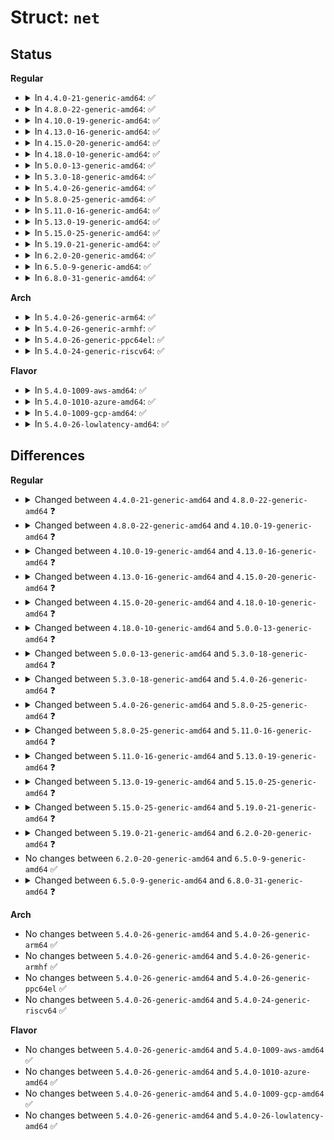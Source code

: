 # Struct: <code>net</code>

## Status
<b>Regular</b>
<ul>
<li>
<details>
<summary>In <code>4.4.0-21-generic-amd64</code>: ✅</summary>

```c
struct net {
    atomic_t passive;
    atomic_t count;
    spinlock_t rules_mod_lock;
    atomic64_t cookie_gen;
    struct list_head list;
    struct list_head cleanup_list;
    struct list_head exit_list;
    struct user_namespace * user_ns;
    spinlock_t nsid_lock;
    struct idr netns_ids;
    struct ns_common ns;
    struct proc_dir_entry * proc_net;
    struct proc_dir_entry * proc_net_stat;
    struct ctl_table_set sysctls;
    struct sock * rtnl;
    struct sock * genl_sock;
    struct list_head dev_base_head;
    struct hlist_head * dev_name_head;
    struct hlist_head * dev_index_head;
    unsigned int dev_base_seq;
    int ifindex;
    unsigned int dev_unreg_count;
    struct list_head rules_ops;
    struct net_device * loopback_dev;
    struct netns_core core;
    struct netns_mib mib;
    struct netns_packet packet;
    struct netns_unix unx;
    struct netns_ipv4 ipv4;
    struct netns_ipv6 ipv6;
    struct netns_ieee802154_lowpan ieee802154_lowpan;
    struct netns_sctp sctp;
    struct netns_dccp dccp;
    struct netns_nf nf;
    struct netns_xt xt;
    struct netns_ct ct;
    struct netns_nftables nft;
    struct netns_nf_frag nf_frag;
    struct sock * nfnl;
    struct sock * nfnl_stash;
    struct list_head nfnl_acct_list;
    struct sk_buff_head wext_nlevents;
    struct net_generic * gen;
    struct netns_xfrm xfrm;
    struct netns_ipvs * ipvs;
    struct netns_mpls mpls;
    struct sock * diag_nlsk;
    atomic_t fnhe_genid;
}
```
</details>
</li>
<li>
<details>
<summary>In <code>4.8.0-22-generic-amd64</code>: ✅</summary>

```c
struct net {
    atomic_t passive;
    atomic_t count;
    spinlock_t rules_mod_lock;
    atomic64_t cookie_gen;
    struct list_head list;
    struct list_head cleanup_list;
    struct list_head exit_list;
    struct user_namespace * user_ns;
    spinlock_t nsid_lock;
    struct idr netns_ids;
    struct ns_common ns;
    struct proc_dir_entry * proc_net;
    struct proc_dir_entry * proc_net_stat;
    struct ctl_table_set sysctls;
    struct sock * rtnl;
    struct sock * genl_sock;
    struct list_head dev_base_head;
    struct hlist_head * dev_name_head;
    struct hlist_head * dev_index_head;
    unsigned int dev_base_seq;
    int ifindex;
    unsigned int dev_unreg_count;
    struct list_head rules_ops;
    struct net_device * loopback_dev;
    struct netns_core core;
    struct netns_mib mib;
    struct netns_packet packet;
    struct netns_unix unx;
    struct netns_ipv4 ipv4;
    struct netns_ipv6 ipv6;
    struct netns_ieee802154_lowpan ieee802154_lowpan;
    struct netns_sctp sctp;
    struct netns_dccp dccp;
    struct netns_nf nf;
    struct netns_xt xt;
    struct netns_ct ct;
    struct netns_nftables nft;
    struct netns_nf_frag nf_frag;
    struct sock * nfnl;
    struct sock * nfnl_stash;
    struct list_head nfnl_acct_list;
    struct list_head nfct_timeout_list;
    struct sk_buff_head wext_nlevents;
    struct net_generic * gen;
    struct netns_xfrm xfrm;
    struct netns_ipvs * ipvs;
    struct netns_mpls mpls;
    struct sock * diag_nlsk;
    atomic_t fnhe_genid;
}
```
</details>
</li>
<li>
<details>
<summary>In <code>4.10.0-19-generic-amd64</code>: ✅</summary>

```c
struct net {
    atomic_t passive;
    atomic_t count;
    spinlock_t rules_mod_lock;
    atomic64_t cookie_gen;
    struct list_head list;
    struct list_head cleanup_list;
    struct list_head exit_list;
    struct user_namespace * user_ns;
    struct ucounts * ucounts;
    spinlock_t nsid_lock;
    struct idr netns_ids;
    struct ns_common ns;
    struct proc_dir_entry * proc_net;
    struct proc_dir_entry * proc_net_stat;
    struct ctl_table_set sysctls;
    struct sock * rtnl;
    struct sock * genl_sock;
    struct list_head dev_base_head;
    struct hlist_head * dev_name_head;
    struct hlist_head * dev_index_head;
    unsigned int dev_base_seq;
    int ifindex;
    unsigned int dev_unreg_count;
    struct list_head rules_ops;
    struct net_device * loopback_dev;
    struct netns_core core;
    struct netns_mib mib;
    struct netns_packet packet;
    struct netns_unix unx;
    struct netns_ipv4 ipv4;
    struct netns_ipv6 ipv6;
    struct netns_ieee802154_lowpan ieee802154_lowpan;
    struct netns_sctp sctp;
    struct netns_dccp dccp;
    struct netns_nf nf;
    struct netns_xt xt;
    struct netns_ct ct;
    struct netns_nftables nft;
    struct netns_nf_frag nf_frag;
    struct sock * nfnl;
    struct sock * nfnl_stash;
    struct list_head nfnl_acct_list;
    struct list_head nfct_timeout_list;
    struct sk_buff_head wext_nlevents;
    struct net_generic * gen;
    struct netns_xfrm xfrm;
    struct netns_ipvs * ipvs;
    struct netns_mpls mpls;
    struct sock * diag_nlsk;
    atomic_t fnhe_genid;
}
```
</details>
</li>
<li>
<details>
<summary>In <code>4.13.0-16-generic-amd64</code>: ✅</summary>

```c
struct net {
    refcount_t passive;
    atomic_t count;
    spinlock_t rules_mod_lock;
    atomic64_t cookie_gen;
    struct list_head list;
    struct list_head cleanup_list;
    struct list_head exit_list;
    struct user_namespace * user_ns;
    struct ucounts * ucounts;
    spinlock_t nsid_lock;
    struct idr netns_ids;
    struct ns_common ns;
    struct proc_dir_entry * proc_net;
    struct proc_dir_entry * proc_net_stat;
    struct ctl_table_set sysctls;
    struct sock * rtnl;
    struct sock * genl_sock;
    struct list_head dev_base_head;
    struct hlist_head * dev_name_head;
    struct hlist_head * dev_index_head;
    unsigned int dev_base_seq;
    int ifindex;
    unsigned int dev_unreg_count;
    struct list_head rules_ops;
    struct net_device * loopback_dev;
    struct netns_core core;
    struct netns_mib mib;
    struct netns_packet packet;
    struct netns_unix unx;
    struct netns_ipv4 ipv4;
    struct netns_ipv6 ipv6;
    struct netns_ieee802154_lowpan ieee802154_lowpan;
    struct netns_sctp sctp;
    struct netns_dccp dccp;
    struct netns_nf nf;
    struct netns_xt xt;
    struct netns_ct ct;
    struct netns_nftables nft;
    struct netns_nf_frag nf_frag;
    struct sock * nfnl;
    struct sock * nfnl_stash;
    struct list_head nfnl_acct_list;
    struct list_head nfct_timeout_list;
    struct sk_buff_head wext_nlevents;
    struct net_generic * gen;
    struct netns_xfrm xfrm;
    struct netns_ipvs * ipvs;
    struct netns_mpls mpls;
    struct netns_can can;
    struct sock * diag_nlsk;
    atomic_t fnhe_genid;
}
```
</details>
</li>
<li>
<details>
<summary>In <code>4.15.0-20-generic-amd64</code>: ✅</summary>

```c
struct net {
    refcount_t passive;
    atomic_t count;
    spinlock_t rules_mod_lock;
    atomic64_t cookie_gen;
    struct list_head list;
    struct list_head cleanup_list;
    struct list_head exit_list;
    struct user_namespace * user_ns;
    struct ucounts * ucounts;
    spinlock_t nsid_lock;
    struct idr netns_ids;
    struct ns_common ns;
    struct proc_dir_entry * proc_net;
    struct proc_dir_entry * proc_net_stat;
    struct ctl_table_set sysctls;
    struct sock * rtnl;
    struct sock * genl_sock;
    struct list_head dev_base_head;
    struct hlist_head * dev_name_head;
    struct hlist_head * dev_index_head;
    unsigned int dev_base_seq;
    int ifindex;
    unsigned int dev_unreg_count;
    struct list_head rules_ops;
    struct list_head fib_notifier_ops;
    struct net_device * loopback_dev;
    struct netns_core core;
    struct netns_mib mib;
    struct netns_packet packet;
    struct netns_unix unx;
    struct netns_ipv4 ipv4;
    struct netns_ipv6 ipv6;
    struct netns_ieee802154_lowpan ieee802154_lowpan;
    struct netns_sctp sctp;
    struct netns_dccp dccp;
    struct netns_nf nf;
    struct netns_xt xt;
    struct netns_ct ct;
    struct netns_nftables nft;
    struct netns_nf_frag nf_frag;
    struct sock * nfnl;
    struct sock * nfnl_stash;
    struct list_head nfnl_acct_list;
    struct list_head nfct_timeout_list;
    struct sk_buff_head wext_nlevents;
    struct net_generic * gen;
    struct netns_xfrm xfrm;
    struct netns_ipvs * ipvs;
    struct netns_mpls mpls;
    struct netns_can can;
    struct sock * diag_nlsk;
    atomic_t fnhe_genid;
}
```
</details>
</li>
<li>
<details>
<summary>In <code>4.18.0-10-generic-amd64</code>: ✅</summary>

```c
struct net {
    refcount_t passive;
    refcount_t count;
    spinlock_t rules_mod_lock;
    atomic64_t cookie_gen;
    struct list_head list;
    struct list_head exit_list;
    struct llist_node cleanup_list;
    struct user_namespace * user_ns;
    struct ucounts * ucounts;
    spinlock_t nsid_lock;
    struct idr netns_ids;
    struct ns_common ns;
    struct proc_dir_entry * proc_net;
    struct proc_dir_entry * proc_net_stat;
    struct ctl_table_set sysctls;
    struct sock * rtnl;
    struct sock * genl_sock;
    struct uevent_sock * uevent_sock;
    struct list_head dev_base_head;
    struct hlist_head * dev_name_head;
    struct hlist_head * dev_index_head;
    unsigned int dev_base_seq;
    int ifindex;
    unsigned int dev_unreg_count;
    struct list_head rules_ops;
    struct list_head fib_notifier_ops;
    struct net_device * loopback_dev;
    struct netns_core core;
    struct netns_mib mib;
    struct netns_packet packet;
    struct netns_unix unx;
    struct netns_ipv4 ipv4;
    struct netns_ipv6 ipv6;
    struct netns_ieee802154_lowpan ieee802154_lowpan;
    struct netns_sctp sctp;
    struct netns_dccp dccp;
    struct netns_nf nf;
    struct netns_xt xt;
    struct netns_ct ct;
    struct netns_nftables nft;
    struct netns_nf_frag nf_frag;
    struct ctl_table_header * nf_frag_frags_hdr;
    struct sock * nfnl;
    struct sock * nfnl_stash;
    struct list_head nfnl_acct_list;
    struct list_head nfct_timeout_list;
    struct sk_buff_head wext_nlevents;
    struct net_generic * gen;
    struct netns_xfrm xfrm;
    struct netns_ipvs * ipvs;
    struct netns_mpls mpls;
    struct netns_can can;
    struct sock * diag_nlsk;
    atomic_t fnhe_genid;
}
```
</details>
</li>
<li>
<details>
<summary>In <code>5.0.0-13-generic-amd64</code>: ✅</summary>

```c
struct net {
    refcount_t passive;
    refcount_t count;
    spinlock_t rules_mod_lock;
    atomic64_t cookie_gen;
    struct list_head list;
    struct list_head exit_list;
    struct llist_node cleanup_list;
    struct user_namespace * user_ns;
    struct ucounts * ucounts;
    spinlock_t nsid_lock;
    struct idr netns_ids;
    struct ns_common ns;
    struct proc_dir_entry * proc_net;
    struct proc_dir_entry * proc_net_stat;
    struct ctl_table_set sysctls;
    struct sock * rtnl;
    struct sock * genl_sock;
    struct uevent_sock * uevent_sock;
    struct list_head dev_base_head;
    struct hlist_head * dev_name_head;
    struct hlist_head * dev_index_head;
    unsigned int dev_base_seq;
    int ifindex;
    unsigned int dev_unreg_count;
    struct list_head rules_ops;
    struct list_head fib_notifier_ops;
    struct net_device * loopback_dev;
    struct netns_core core;
    struct netns_mib mib;
    struct netns_packet packet;
    struct netns_unix unx;
    struct netns_ipv4 ipv4;
    struct netns_ipv6 ipv6;
    struct netns_ieee802154_lowpan ieee802154_lowpan;
    struct netns_sctp sctp;
    struct netns_dccp dccp;
    struct netns_nf nf;
    struct netns_xt xt;
    struct netns_ct ct;
    struct netns_nftables nft;
    struct netns_nf_frag nf_frag;
    struct ctl_table_header * nf_frag_frags_hdr;
    struct sock * nfnl;
    struct sock * nfnl_stash;
    struct list_head nfnl_acct_list;
    struct list_head nfct_timeout_list;
    struct sk_buff_head wext_nlevents;
    struct net_generic * gen;
    struct bpf_prog * flow_dissector_prog;
    struct netns_xfrm xfrm;
    struct netns_ipvs * ipvs;
    struct netns_mpls mpls;
    struct netns_can can;
    struct sock * diag_nlsk;
    atomic_t fnhe_genid;
}
```
</details>
</li>
<li>
<details>
<summary>In <code>5.3.0-18-generic-amd64</code>: ✅</summary>

```c
struct net {
    refcount_t passive;
    refcount_t count;
    spinlock_t rules_mod_lock;
    u32 hash_mix;
    struct list_head list;
    struct list_head exit_list;
    struct llist_node cleanup_list;
    struct key_tag * key_domain;
    struct user_namespace * user_ns;
    struct ucounts * ucounts;
    spinlock_t nsid_lock;
    struct idr netns_ids;
    struct ns_common ns;
    struct proc_dir_entry * proc_net;
    struct proc_dir_entry * proc_net_stat;
    struct ctl_table_set sysctls;
    struct sock * rtnl;
    struct sock * genl_sock;
    struct uevent_sock * uevent_sock;
    struct list_head dev_base_head;
    struct hlist_head * dev_name_head;
    struct hlist_head * dev_index_head;
    unsigned int dev_base_seq;
    int ifindex;
    unsigned int dev_unreg_count;
    struct list_head rules_ops;
    struct list_head fib_notifier_ops;
    struct net_device * loopback_dev;
    struct netns_core core;
    struct netns_mib mib;
    struct netns_packet packet;
    struct netns_unix unx;
    struct netns_nexthop nexthop;
    struct netns_ipv4 ipv4;
    struct netns_ipv6 ipv6;
    struct netns_ieee802154_lowpan ieee802154_lowpan;
    struct netns_sctp sctp;
    struct netns_dccp dccp;
    struct netns_nf nf;
    struct netns_xt xt;
    struct netns_ct ct;
    struct netns_nftables nft;
    struct netns_nf_frag nf_frag;
    struct ctl_table_header * nf_frag_frags_hdr;
    struct sock * nfnl;
    struct sock * nfnl_stash;
    struct list_head nfnl_acct_list;
    struct list_head nfct_timeout_list;
    struct sk_buff_head wext_nlevents;
    struct net_generic * gen;
    struct bpf_prog * flow_dissector_prog;
    struct netns_xfrm xfrm;
    struct netns_ipvs * ipvs;
    struct netns_mpls mpls;
    struct netns_can can;
    struct netns_xdp xdp;
    struct sock * diag_nlsk;
    atomic_t fnhe_genid;
}
```
</details>
</li>
<li>
<details>
<summary>In <code>5.4.0-26-generic-amd64</code>: ✅</summary>

```c
struct net {
    refcount_t passive;
    refcount_t count;
    spinlock_t rules_mod_lock;
    unsigned int dev_unreg_count;
    unsigned int dev_base_seq;
    int ifindex;
    spinlock_t nsid_lock;
    atomic_t fnhe_genid;
    struct list_head list;
    struct list_head exit_list;
    struct llist_node cleanup_list;
    struct key_tag * key_domain;
    struct user_namespace * user_ns;
    struct ucounts * ucounts;
    struct idr netns_ids;
    struct ns_common ns;
    struct list_head dev_base_head;
    struct proc_dir_entry * proc_net;
    struct proc_dir_entry * proc_net_stat;
    struct ctl_table_set sysctls;
    struct sock * rtnl;
    struct sock * genl_sock;
    struct uevent_sock * uevent_sock;
    struct hlist_head * dev_name_head;
    struct hlist_head * dev_index_head;
    u32 hash_mix;
    struct net_device * loopback_dev;
    struct list_head rules_ops;
    struct netns_core core;
    struct netns_mib mib;
    struct netns_packet packet;
    struct netns_unix unx;
    struct netns_nexthop nexthop;
    struct netns_ipv4 ipv4;
    struct netns_ipv6 ipv6;
    struct netns_ieee802154_lowpan ieee802154_lowpan;
    struct netns_sctp sctp;
    struct netns_dccp dccp;
    struct netns_nf nf;
    struct netns_xt xt;
    struct netns_ct ct;
    struct netns_nftables nft;
    struct netns_nf_frag nf_frag;
    struct ctl_table_header * nf_frag_frags_hdr;
    struct sock * nfnl;
    struct sock * nfnl_stash;
    struct list_head nfnl_acct_list;
    struct list_head nfct_timeout_list;
    struct sk_buff_head wext_nlevents;
    struct net_generic * gen;
    struct bpf_prog * flow_dissector_prog;
    struct netns_xfrm xfrm;
    struct netns_ipvs * ipvs;
    struct netns_mpls mpls;
    struct netns_can can;
    struct netns_xdp xdp;
    struct sock * crypto_nlsk;
    struct sock * diag_nlsk;
}
```
</details>
</li>
<li>
<details>
<summary>In <code>5.8.0-25-generic-amd64</code>: ✅</summary>

```c
struct net {
    refcount_t passive;
    refcount_t count;
    spinlock_t rules_mod_lock;
    unsigned int dev_unreg_count;
    unsigned int dev_base_seq;
    int ifindex;
    spinlock_t nsid_lock;
    atomic_t fnhe_genid;
    struct list_head list;
    struct list_head exit_list;
    struct llist_node cleanup_list;
    struct key_tag * key_domain;
    struct user_namespace * user_ns;
    struct ucounts * ucounts;
    struct idr netns_ids;
    struct ns_common ns;
    struct list_head dev_base_head;
    struct proc_dir_entry * proc_net;
    struct proc_dir_entry * proc_net_stat;
    struct ctl_table_set sysctls;
    struct sock * rtnl;
    struct sock * genl_sock;
    struct uevent_sock * uevent_sock;
    struct hlist_head * dev_name_head;
    struct hlist_head * dev_index_head;
    struct raw_notifier_head netdev_chain;
    u32 hash_mix;
    struct net_device * loopback_dev;
    struct list_head rules_ops;
    struct netns_core core;
    struct netns_mib mib;
    struct netns_packet packet;
    struct netns_unix unx;
    struct netns_nexthop nexthop;
    struct netns_ipv4 ipv4;
    struct netns_ipv6 ipv6;
    struct netns_ieee802154_lowpan ieee802154_lowpan;
    struct netns_sctp sctp;
    struct netns_dccp dccp;
    struct netns_nf nf;
    struct netns_xt xt;
    struct netns_ct ct;
    struct netns_nftables nft;
    struct netns_nf_frag nf_frag;
    struct ctl_table_header * nf_frag_frags_hdr;
    struct sock * nfnl;
    struct sock * nfnl_stash;
    struct list_head nfnl_acct_list;
    struct list_head nfct_timeout_list;
    struct sk_buff_head wext_nlevents;
    struct net_generic * gen;
    struct netns_bpf bpf;
    struct netns_xfrm xfrm;
    atomic64_t net_cookie;
    struct netns_ipvs * ipvs;
    struct netns_mpls mpls;
    struct netns_can can;
    struct netns_xdp xdp;
    struct sock * crypto_nlsk;
    struct sock * diag_nlsk;
}
```
</details>
</li>
<li>
<details>
<summary>In <code>5.11.0-16-generic-amd64</code>: ✅</summary>

```c
struct net {
    refcount_t passive;
    spinlock_t rules_mod_lock;
    unsigned int dev_unreg_count;
    unsigned int dev_base_seq;
    int ifindex;
    spinlock_t nsid_lock;
    atomic_t fnhe_genid;
    struct list_head list;
    struct list_head exit_list;
    struct llist_node cleanup_list;
    struct key_tag * key_domain;
    struct user_namespace * user_ns;
    struct ucounts * ucounts;
    struct idr netns_ids;
    struct ns_common ns;
    struct list_head dev_base_head;
    struct proc_dir_entry * proc_net;
    struct proc_dir_entry * proc_net_stat;
    struct ctl_table_set sysctls;
    struct sock * rtnl;
    struct sock * genl_sock;
    struct uevent_sock * uevent_sock;
    struct hlist_head * dev_name_head;
    struct hlist_head * dev_index_head;
    struct raw_notifier_head netdev_chain;
    u32 hash_mix;
    struct net_device * loopback_dev;
    struct list_head rules_ops;
    struct netns_core core;
    struct netns_mib mib;
    struct netns_packet packet;
    struct netns_unix unx;
    struct netns_nexthop nexthop;
    struct netns_ipv4 ipv4;
    struct netns_ipv6 ipv6;
    struct netns_ieee802154_lowpan ieee802154_lowpan;
    struct netns_sctp sctp;
    struct netns_dccp dccp;
    struct netns_nf nf;
    struct netns_xt xt;
    struct netns_ct ct;
    struct netns_nftables nft;
    struct netns_nf_frag nf_frag;
    struct ctl_table_header * nf_frag_frags_hdr;
    struct sock * nfnl;
    struct sock * nfnl_stash;
    struct list_head nfct_timeout_list;
    struct sk_buff_head wext_nlevents;
    struct net_generic * gen;
    struct netns_bpf bpf;
    struct netns_xfrm xfrm;
    atomic64_t net_cookie;
    struct netns_ipvs * ipvs;
    struct netns_mpls mpls;
    struct netns_can can;
    struct netns_xdp xdp;
    struct sock * crypto_nlsk;
    struct sock * diag_nlsk;
}
```
</details>
</li>
<li>
<details>
<summary>In <code>5.13.0-19-generic-amd64</code>: ✅</summary>

```c
struct net {
    refcount_t passive;
    spinlock_t rules_mod_lock;
    unsigned int dev_unreg_count;
    unsigned int dev_base_seq;
    int ifindex;
    spinlock_t nsid_lock;
    atomic_t fnhe_genid;
    struct list_head list;
    struct list_head exit_list;
    struct llist_node cleanup_list;
    struct key_tag * key_domain;
    struct user_namespace * user_ns;
    struct ucounts * ucounts;
    struct idr netns_ids;
    struct ns_common ns;
    struct list_head dev_base_head;
    struct proc_dir_entry * proc_net;
    struct proc_dir_entry * proc_net_stat;
    struct ctl_table_set sysctls;
    struct sock * rtnl;
    struct sock * genl_sock;
    struct uevent_sock * uevent_sock;
    struct hlist_head * dev_name_head;
    struct hlist_head * dev_index_head;
    struct raw_notifier_head netdev_chain;
    u32 hash_mix;
    struct net_device * loopback_dev;
    struct list_head rules_ops;
    struct netns_core core;
    struct netns_mib mib;
    struct netns_packet packet;
    struct netns_unix unx;
    struct netns_nexthop nexthop;
    struct netns_ipv4 ipv4;
    struct netns_ipv6 ipv6;
    struct netns_ieee802154_lowpan ieee802154_lowpan;
    struct netns_sctp sctp;
    struct netns_nf nf;
    struct netns_xt xt;
    struct netns_ct ct;
    struct netns_nftables nft;
    struct sk_buff_head wext_nlevents;
    struct net_generic * gen;
    struct netns_bpf bpf;
    struct netns_xfrm xfrm;
    u64 net_cookie;
    struct netns_ipvs * ipvs;
    struct netns_mpls mpls;
    struct netns_can can;
    struct netns_xdp xdp;
    struct sock * crypto_nlsk;
    struct sock * diag_nlsk;
    struct netns_smc smc;
}
```
</details>
</li>
<li>
<details>
<summary>In <code>5.15.0-25-generic-amd64</code>: ✅</summary>

```c
struct net {
    refcount_t passive;
    spinlock_t rules_mod_lock;
    unsigned int dev_unreg_count;
    unsigned int dev_base_seq;
    int ifindex;
    spinlock_t nsid_lock;
    atomic_t fnhe_genid;
    struct list_head list;
    struct list_head exit_list;
    struct llist_node cleanup_list;
    struct key_tag * key_domain;
    struct user_namespace * user_ns;
    struct ucounts * ucounts;
    struct idr netns_ids;
    struct ns_common ns;
    struct list_head dev_base_head;
    struct proc_dir_entry * proc_net;
    struct proc_dir_entry * proc_net_stat;
    struct ctl_table_set sysctls;
    struct sock * rtnl;
    struct sock * genl_sock;
    struct uevent_sock * uevent_sock;
    struct hlist_head * dev_name_head;
    struct hlist_head * dev_index_head;
    struct raw_notifier_head netdev_chain;
    u32 hash_mix;
    struct net_device * loopback_dev;
    struct list_head rules_ops;
    struct netns_core core;
    struct netns_mib mib;
    struct netns_packet packet;
    struct netns_unix unx;
    struct netns_nexthop nexthop;
    struct netns_ipv4 ipv4;
    struct netns_ipv6 ipv6;
    struct netns_ieee802154_lowpan ieee802154_lowpan;
    struct netns_sctp sctp;
    struct netns_nf nf;
    struct netns_ct ct;
    struct netns_nftables nft;
    struct sk_buff_head wext_nlevents;
    struct net_generic * gen;
    struct netns_bpf bpf;
    struct netns_xfrm xfrm;
    u64 net_cookie;
    struct netns_ipvs * ipvs;
    struct netns_mpls mpls;
    struct netns_can can;
    struct netns_xdp xdp;
    struct netns_mctp mctp;
    struct sock * crypto_nlsk;
    struct sock * diag_nlsk;
    struct netns_smc smc;
}
```
</details>
</li>
<li>
<details>
<summary>In <code>5.19.0-21-generic-amd64</code>: ✅</summary>

```c
struct net {
    refcount_t passive;
    spinlock_t rules_mod_lock;
    atomic_t dev_unreg_count;
    unsigned int dev_base_seq;
    int ifindex;
    spinlock_t nsid_lock;
    atomic_t fnhe_genid;
    struct list_head list;
    struct list_head exit_list;
    struct llist_node cleanup_list;
    struct key_tag * key_domain;
    struct user_namespace * user_ns;
    struct ucounts * ucounts;
    struct idr netns_ids;
    struct ns_common ns;
    struct ref_tracker_dir refcnt_tracker;
    struct list_head dev_base_head;
    struct proc_dir_entry * proc_net;
    struct proc_dir_entry * proc_net_stat;
    struct ctl_table_set sysctls;
    struct sock * rtnl;
    struct sock * genl_sock;
    struct uevent_sock * uevent_sock;
    struct hlist_head * dev_name_head;
    struct hlist_head * dev_index_head;
    struct raw_notifier_head netdev_chain;
    u32 hash_mix;
    struct net_device * loopback_dev;
    struct list_head rules_ops;
    struct netns_core core;
    struct netns_mib mib;
    struct netns_packet packet;
    struct netns_unix unx;
    struct netns_nexthop nexthop;
    struct netns_ipv4 ipv4;
    struct netns_ipv6 ipv6;
    struct netns_ieee802154_lowpan ieee802154_lowpan;
    struct netns_sctp sctp;
    struct netns_nf nf;
    struct netns_ct ct;
    struct netns_nftables nft;
    struct sk_buff_head wext_nlevents;
    struct net_generic * gen;
    struct netns_bpf bpf;
    struct netns_xfrm xfrm;
    u64 net_cookie;
    struct netns_ipvs * ipvs;
    struct netns_mpls mpls;
    struct netns_can can;
    struct netns_xdp xdp;
    struct netns_mctp mctp;
    struct sock * crypto_nlsk;
    struct sock * diag_nlsk;
    struct netns_smc smc;
}
```
</details>
</li>
<li>
<details>
<summary>In <code>6.2.0-20-generic-amd64</code>: ✅</summary>

```c
struct net {
    refcount_t passive;
    spinlock_t rules_mod_lock;
    atomic_t dev_unreg_count;
    unsigned int dev_base_seq;
    int ifindex;
    spinlock_t nsid_lock;
    atomic_t fnhe_genid;
    struct list_head list;
    struct list_head exit_list;
    struct llist_node cleanup_list;
    struct key_tag * key_domain;
    struct user_namespace * user_ns;
    struct ucounts * ucounts;
    struct idr netns_ids;
    struct ns_common ns;
    struct ref_tracker_dir refcnt_tracker;
    struct ref_tracker_dir notrefcnt_tracker;
    struct list_head dev_base_head;
    struct proc_dir_entry * proc_net;
    struct proc_dir_entry * proc_net_stat;
    struct ctl_table_set sysctls;
    struct sock * rtnl;
    struct sock * genl_sock;
    struct uevent_sock * uevent_sock;
    struct hlist_head * dev_name_head;
    struct hlist_head * dev_index_head;
    struct raw_notifier_head netdev_chain;
    u32 hash_mix;
    struct net_device * loopback_dev;
    struct list_head rules_ops;
    struct netns_core core;
    struct netns_mib mib;
    struct netns_packet packet;
    struct netns_unix unx;
    struct netns_nexthop nexthop;
    struct netns_ipv4 ipv4;
    struct netns_ipv6 ipv6;
    struct netns_ieee802154_lowpan ieee802154_lowpan;
    struct netns_sctp sctp;
    struct netns_nf nf;
    struct netns_ct ct;
    struct netns_nftables nft;
    struct netns_ft ft;
    struct sk_buff_head wext_nlevents;
    struct net_generic * gen;
    struct netns_bpf bpf;
    struct netns_xfrm xfrm;
    u64 net_cookie;
    struct netns_ipvs * ipvs;
    struct netns_mpls mpls;
    struct netns_can can;
    struct netns_xdp xdp;
    struct netns_mctp mctp;
    struct sock * crypto_nlsk;
    struct sock * diag_nlsk;
    struct netns_smc smc;
}
```
</details>
</li>
<li>
<details>
<summary>In <code>6.5.0-9-generic-amd64</code>: ✅</summary>

```c
struct net {
    refcount_t passive;
    spinlock_t rules_mod_lock;
    atomic_t dev_unreg_count;
    unsigned int dev_base_seq;
    int ifindex;
    spinlock_t nsid_lock;
    atomic_t fnhe_genid;
    struct list_head list;
    struct list_head exit_list;
    struct llist_node cleanup_list;
    struct key_tag * key_domain;
    struct user_namespace * user_ns;
    struct ucounts * ucounts;
    struct idr netns_ids;
    struct ns_common ns;
    struct ref_tracker_dir refcnt_tracker;
    struct ref_tracker_dir notrefcnt_tracker;
    struct list_head dev_base_head;
    struct proc_dir_entry * proc_net;
    struct proc_dir_entry * proc_net_stat;
    struct ctl_table_set sysctls;
    struct sock * rtnl;
    struct sock * genl_sock;
    struct uevent_sock * uevent_sock;
    struct hlist_head * dev_name_head;
    struct hlist_head * dev_index_head;
    struct raw_notifier_head netdev_chain;
    u32 hash_mix;
    struct net_device * loopback_dev;
    struct list_head rules_ops;
    struct netns_core core;
    struct netns_mib mib;
    struct netns_packet packet;
    struct netns_unix unx;
    struct netns_nexthop nexthop;
    struct netns_ipv4 ipv4;
    struct netns_ipv6 ipv6;
    struct netns_ieee802154_lowpan ieee802154_lowpan;
    struct netns_sctp sctp;
    struct netns_nf nf;
    struct netns_ct ct;
    struct netns_nftables nft;
    struct netns_ft ft;
    struct sk_buff_head wext_nlevents;
    struct net_generic * gen;
    struct netns_bpf bpf;
    struct netns_xfrm xfrm;
    u64 net_cookie;
    struct netns_ipvs * ipvs;
    struct netns_mpls mpls;
    struct netns_can can;
    struct netns_xdp xdp;
    struct netns_mctp mctp;
    struct sock * crypto_nlsk;
    struct sock * diag_nlsk;
    struct netns_smc smc;
}
```
</details>
</li>
<li>
<details>
<summary>In <code>6.8.0-31-generic-amd64</code>: ✅</summary>

```c
struct net {
    refcount_t passive;
    spinlock_t rules_mod_lock;
    atomic_t dev_unreg_count;
    unsigned int dev_base_seq;
    u32 ifindex;
    spinlock_t nsid_lock;
    atomic_t fnhe_genid;
    struct list_head list;
    struct list_head exit_list;
    struct llist_node cleanup_list;
    struct key_tag * key_domain;
    struct user_namespace * user_ns;
    struct ucounts * ucounts;
    struct idr netns_ids;
    struct ns_common ns;
    struct ref_tracker_dir refcnt_tracker;
    struct ref_tracker_dir notrefcnt_tracker;
    struct list_head dev_base_head;
    struct proc_dir_entry * proc_net;
    struct proc_dir_entry * proc_net_stat;
    struct ctl_table_set sysctls;
    struct sock * rtnl;
    struct sock * genl_sock;
    struct uevent_sock * uevent_sock;
    struct hlist_head * dev_name_head;
    struct hlist_head * dev_index_head;
    struct xarray dev_by_index;
    struct raw_notifier_head netdev_chain;
    u32 hash_mix;
    struct net_device * loopback_dev;
    struct list_head rules_ops;
    struct netns_core core;
    struct netns_mib mib;
    struct netns_packet packet;
    struct netns_unix unx;
    struct netns_nexthop nexthop;
    struct netns_ipv4 ipv4;
    struct netns_ipv6 ipv6;
    struct netns_ieee802154_lowpan ieee802154_lowpan;
    struct netns_sctp sctp;
    struct netns_nf nf;
    struct netns_ct ct;
    struct netns_nftables nft;
    struct netns_ft ft;
    struct sk_buff_head wext_nlevents;
    struct net_generic * gen;
    struct netns_bpf bpf;
    struct netns_xfrm xfrm;
    u64 net_cookie;
    struct netns_ipvs * ipvs;
    struct netns_mpls mpls;
    struct netns_can can;
    struct netns_xdp xdp;
    struct netns_mctp mctp;
    struct sock * crypto_nlsk;
    struct sock * diag_nlsk;
    struct netns_smc smc;
}
```
</details>
</li>
</ul>
<b>Arch</b>
<ul>
<li>
<details>
<summary>In <code>5.4.0-26-generic-arm64</code>: ✅</summary>

```c
struct net {
    refcount_t passive;
    refcount_t count;
    spinlock_t rules_mod_lock;
    unsigned int dev_unreg_count;
    unsigned int dev_base_seq;
    int ifindex;
    spinlock_t nsid_lock;
    atomic_t fnhe_genid;
    struct list_head list;
    struct list_head exit_list;
    struct llist_node cleanup_list;
    struct key_tag * key_domain;
    struct user_namespace * user_ns;
    struct ucounts * ucounts;
    struct idr netns_ids;
    struct ns_common ns;
    struct list_head dev_base_head;
    struct proc_dir_entry * proc_net;
    struct proc_dir_entry * proc_net_stat;
    struct ctl_table_set sysctls;
    struct sock * rtnl;
    struct sock * genl_sock;
    struct uevent_sock * uevent_sock;
    struct hlist_head * dev_name_head;
    struct hlist_head * dev_index_head;
    u32 hash_mix;
    struct net_device * loopback_dev;
    struct list_head rules_ops;
    struct netns_core core;
    struct netns_mib mib;
    struct netns_packet packet;
    struct netns_unix unx;
    struct netns_nexthop nexthop;
    struct netns_ipv4 ipv4;
    struct netns_ipv6 ipv6;
    struct netns_ieee802154_lowpan ieee802154_lowpan;
    struct netns_sctp sctp;
    struct netns_dccp dccp;
    struct netns_nf nf;
    struct netns_xt xt;
    struct netns_ct ct;
    struct netns_nftables nft;
    struct netns_nf_frag nf_frag;
    struct ctl_table_header * nf_frag_frags_hdr;
    struct sock * nfnl;
    struct sock * nfnl_stash;
    struct list_head nfnl_acct_list;
    struct list_head nfct_timeout_list;
    struct sk_buff_head wext_nlevents;
    struct net_generic * gen;
    struct bpf_prog * flow_dissector_prog;
    struct netns_xfrm xfrm;
    struct netns_ipvs * ipvs;
    struct netns_mpls mpls;
    struct netns_can can;
    struct netns_xdp xdp;
    struct sock * crypto_nlsk;
    struct sock * diag_nlsk;
}
```
</details>
</li>
<li>
<details>
<summary>In <code>5.4.0-26-generic-armhf</code>: ✅</summary>

```c
struct net {
    refcount_t passive;
    refcount_t count;
    spinlock_t rules_mod_lock;
    unsigned int dev_unreg_count;
    unsigned int dev_base_seq;
    int ifindex;
    spinlock_t nsid_lock;
    atomic_t fnhe_genid;
    struct list_head list;
    struct list_head exit_list;
    struct llist_node cleanup_list;
    struct key_tag * key_domain;
    struct user_namespace * user_ns;
    struct ucounts * ucounts;
    struct idr netns_ids;
    struct ns_common ns;
    struct list_head dev_base_head;
    struct proc_dir_entry * proc_net;
    struct proc_dir_entry * proc_net_stat;
    struct ctl_table_set sysctls;
    struct sock * rtnl;
    struct sock * genl_sock;
    struct uevent_sock * uevent_sock;
    struct hlist_head * dev_name_head;
    struct hlist_head * dev_index_head;
    u32 hash_mix;
    struct net_device * loopback_dev;
    struct list_head rules_ops;
    struct netns_core core;
    struct netns_mib mib;
    struct netns_packet packet;
    struct netns_unix unx;
    struct netns_nexthop nexthop;
    struct netns_ipv4 ipv4;
    struct netns_ipv6 ipv6;
    struct netns_ieee802154_lowpan ieee802154_lowpan;
    struct netns_sctp sctp;
    struct netns_dccp dccp;
    struct netns_nf nf;
    struct netns_xt xt;
    struct netns_ct ct;
    struct netns_nftables nft;
    struct netns_nf_frag nf_frag;
    struct ctl_table_header * nf_frag_frags_hdr;
    struct sock * nfnl;
    struct sock * nfnl_stash;
    struct list_head nfnl_acct_list;
    struct list_head nfct_timeout_list;
    struct sk_buff_head wext_nlevents;
    struct net_generic * gen;
    struct bpf_prog * flow_dissector_prog;
    struct netns_xfrm xfrm;
    struct netns_ipvs * ipvs;
    struct netns_mpls mpls;
    struct netns_can can;
    struct netns_xdp xdp;
    struct sock * crypto_nlsk;
    struct sock * diag_nlsk;
}
```
</details>
</li>
<li>
<details>
<summary>In <code>5.4.0-26-generic-ppc64el</code>: ✅</summary>

```c
struct net {
    refcount_t passive;
    refcount_t count;
    spinlock_t rules_mod_lock;
    unsigned int dev_unreg_count;
    unsigned int dev_base_seq;
    int ifindex;
    spinlock_t nsid_lock;
    atomic_t fnhe_genid;
    struct list_head list;
    struct list_head exit_list;
    struct llist_node cleanup_list;
    struct key_tag * key_domain;
    struct user_namespace * user_ns;
    struct ucounts * ucounts;
    struct idr netns_ids;
    struct ns_common ns;
    struct list_head dev_base_head;
    struct proc_dir_entry * proc_net;
    struct proc_dir_entry * proc_net_stat;
    struct ctl_table_set sysctls;
    struct sock * rtnl;
    struct sock * genl_sock;
    struct uevent_sock * uevent_sock;
    struct hlist_head * dev_name_head;
    struct hlist_head * dev_index_head;
    u32 hash_mix;
    struct net_device * loopback_dev;
    struct list_head rules_ops;
    struct netns_core core;
    struct netns_mib mib;
    struct netns_packet packet;
    struct netns_unix unx;
    struct netns_nexthop nexthop;
    struct netns_ipv4 ipv4;
    struct netns_ipv6 ipv6;
    struct netns_ieee802154_lowpan ieee802154_lowpan;
    struct netns_sctp sctp;
    struct netns_dccp dccp;
    struct netns_nf nf;
    struct netns_xt xt;
    struct netns_ct ct;
    struct netns_nftables nft;
    struct netns_nf_frag nf_frag;
    struct ctl_table_header * nf_frag_frags_hdr;
    struct sock * nfnl;
    struct sock * nfnl_stash;
    struct list_head nfnl_acct_list;
    struct list_head nfct_timeout_list;
    struct sk_buff_head wext_nlevents;
    struct net_generic * gen;
    struct bpf_prog * flow_dissector_prog;
    struct netns_xfrm xfrm;
    struct netns_ipvs * ipvs;
    struct netns_mpls mpls;
    struct netns_can can;
    struct netns_xdp xdp;
    struct sock * crypto_nlsk;
    struct sock * diag_nlsk;
}
```
</details>
</li>
<li>
<details>
<summary>In <code>5.4.0-24-generic-riscv64</code>: ✅</summary>

```c
struct net {
    refcount_t passive;
    refcount_t count;
    spinlock_t rules_mod_lock;
    unsigned int dev_unreg_count;
    unsigned int dev_base_seq;
    int ifindex;
    spinlock_t nsid_lock;
    atomic_t fnhe_genid;
    struct list_head list;
    struct list_head exit_list;
    struct llist_node cleanup_list;
    struct key_tag * key_domain;
    struct user_namespace * user_ns;
    struct ucounts * ucounts;
    struct idr netns_ids;
    struct ns_common ns;
    struct list_head dev_base_head;
    struct proc_dir_entry * proc_net;
    struct proc_dir_entry * proc_net_stat;
    struct ctl_table_set sysctls;
    struct sock * rtnl;
    struct sock * genl_sock;
    struct uevent_sock * uevent_sock;
    struct hlist_head * dev_name_head;
    struct hlist_head * dev_index_head;
    u32 hash_mix;
    struct net_device * loopback_dev;
    struct list_head rules_ops;
    struct netns_core core;
    struct netns_mib mib;
    struct netns_packet packet;
    struct netns_unix unx;
    struct netns_nexthop nexthop;
    struct netns_ipv4 ipv4;
    struct netns_ipv6 ipv6;
    struct netns_ieee802154_lowpan ieee802154_lowpan;
    struct netns_sctp sctp;
    struct netns_dccp dccp;
    struct netns_nf nf;
    struct netns_xt xt;
    struct netns_ct ct;
    struct netns_nftables nft;
    struct netns_nf_frag nf_frag;
    struct ctl_table_header * nf_frag_frags_hdr;
    struct sock * nfnl;
    struct sock * nfnl_stash;
    struct list_head nfnl_acct_list;
    struct list_head nfct_timeout_list;
    struct sk_buff_head wext_nlevents;
    struct net_generic * gen;
    struct bpf_prog * flow_dissector_prog;
    struct netns_xfrm xfrm;
    struct netns_ipvs * ipvs;
    struct netns_mpls mpls;
    struct netns_can can;
    struct netns_xdp xdp;
    struct sock * crypto_nlsk;
    struct sock * diag_nlsk;
}
```
</details>
</li>
</ul>
<b>Flavor</b>
<ul>
<li>
<details>
<summary>In <code>5.4.0-1009-aws-amd64</code>: ✅</summary>

```c
struct net {
    refcount_t passive;
    refcount_t count;
    spinlock_t rules_mod_lock;
    unsigned int dev_unreg_count;
    unsigned int dev_base_seq;
    int ifindex;
    spinlock_t nsid_lock;
    atomic_t fnhe_genid;
    struct list_head list;
    struct list_head exit_list;
    struct llist_node cleanup_list;
    struct key_tag * key_domain;
    struct user_namespace * user_ns;
    struct ucounts * ucounts;
    struct idr netns_ids;
    struct ns_common ns;
    struct list_head dev_base_head;
    struct proc_dir_entry * proc_net;
    struct proc_dir_entry * proc_net_stat;
    struct ctl_table_set sysctls;
    struct sock * rtnl;
    struct sock * genl_sock;
    struct uevent_sock * uevent_sock;
    struct hlist_head * dev_name_head;
    struct hlist_head * dev_index_head;
    u32 hash_mix;
    struct net_device * loopback_dev;
    struct list_head rules_ops;
    struct netns_core core;
    struct netns_mib mib;
    struct netns_packet packet;
    struct netns_unix unx;
    struct netns_nexthop nexthop;
    struct netns_ipv4 ipv4;
    struct netns_ipv6 ipv6;
    struct netns_ieee802154_lowpan ieee802154_lowpan;
    struct netns_sctp sctp;
    struct netns_dccp dccp;
    struct netns_nf nf;
    struct netns_xt xt;
    struct netns_ct ct;
    struct netns_nftables nft;
    struct netns_nf_frag nf_frag;
    struct ctl_table_header * nf_frag_frags_hdr;
    struct sock * nfnl;
    struct sock * nfnl_stash;
    struct list_head nfnl_acct_list;
    struct list_head nfct_timeout_list;
    struct sk_buff_head wext_nlevents;
    struct net_generic * gen;
    struct bpf_prog * flow_dissector_prog;
    struct netns_xfrm xfrm;
    struct netns_ipvs * ipvs;
    struct netns_mpls mpls;
    struct netns_can can;
    struct netns_xdp xdp;
    struct sock * crypto_nlsk;
    struct sock * diag_nlsk;
}
```
</details>
</li>
<li>
<details>
<summary>In <code>5.4.0-1010-azure-amd64</code>: ✅</summary>

```c
struct net {
    refcount_t passive;
    refcount_t count;
    spinlock_t rules_mod_lock;
    unsigned int dev_unreg_count;
    unsigned int dev_base_seq;
    int ifindex;
    spinlock_t nsid_lock;
    atomic_t fnhe_genid;
    struct list_head list;
    struct list_head exit_list;
    struct llist_node cleanup_list;
    struct key_tag * key_domain;
    struct user_namespace * user_ns;
    struct ucounts * ucounts;
    struct idr netns_ids;
    struct ns_common ns;
    struct list_head dev_base_head;
    struct proc_dir_entry * proc_net;
    struct proc_dir_entry * proc_net_stat;
    struct ctl_table_set sysctls;
    struct sock * rtnl;
    struct sock * genl_sock;
    struct uevent_sock * uevent_sock;
    struct hlist_head * dev_name_head;
    struct hlist_head * dev_index_head;
    u32 hash_mix;
    struct net_device * loopback_dev;
    struct list_head rules_ops;
    struct netns_core core;
    struct netns_mib mib;
    struct netns_packet packet;
    struct netns_unix unx;
    struct netns_nexthop nexthop;
    struct netns_ipv4 ipv4;
    struct netns_ipv6 ipv6;
    struct netns_ieee802154_lowpan ieee802154_lowpan;
    struct netns_sctp sctp;
    struct netns_dccp dccp;
    struct netns_nf nf;
    struct netns_xt xt;
    struct netns_ct ct;
    struct netns_nftables nft;
    struct netns_nf_frag nf_frag;
    struct ctl_table_header * nf_frag_frags_hdr;
    struct sock * nfnl;
    struct sock * nfnl_stash;
    struct list_head nfnl_acct_list;
    struct list_head nfct_timeout_list;
    struct sk_buff_head wext_nlevents;
    struct net_generic * gen;
    struct bpf_prog * flow_dissector_prog;
    struct netns_xfrm xfrm;
    struct netns_ipvs * ipvs;
    struct netns_mpls mpls;
    struct netns_can can;
    struct netns_xdp xdp;
    struct sock * crypto_nlsk;
    struct sock * diag_nlsk;
}
```
</details>
</li>
<li>
<details>
<summary>In <code>5.4.0-1009-gcp-amd64</code>: ✅</summary>

```c
struct net {
    refcount_t passive;
    refcount_t count;
    spinlock_t rules_mod_lock;
    unsigned int dev_unreg_count;
    unsigned int dev_base_seq;
    int ifindex;
    spinlock_t nsid_lock;
    atomic_t fnhe_genid;
    struct list_head list;
    struct list_head exit_list;
    struct llist_node cleanup_list;
    struct key_tag * key_domain;
    struct user_namespace * user_ns;
    struct ucounts * ucounts;
    struct idr netns_ids;
    struct ns_common ns;
    struct list_head dev_base_head;
    struct proc_dir_entry * proc_net;
    struct proc_dir_entry * proc_net_stat;
    struct ctl_table_set sysctls;
    struct sock * rtnl;
    struct sock * genl_sock;
    struct uevent_sock * uevent_sock;
    struct hlist_head * dev_name_head;
    struct hlist_head * dev_index_head;
    u32 hash_mix;
    struct net_device * loopback_dev;
    struct list_head rules_ops;
    struct netns_core core;
    struct netns_mib mib;
    struct netns_packet packet;
    struct netns_unix unx;
    struct netns_nexthop nexthop;
    struct netns_ipv4 ipv4;
    struct netns_ipv6 ipv6;
    struct netns_ieee802154_lowpan ieee802154_lowpan;
    struct netns_sctp sctp;
    struct netns_dccp dccp;
    struct netns_nf nf;
    struct netns_xt xt;
    struct netns_ct ct;
    struct netns_nftables nft;
    struct netns_nf_frag nf_frag;
    struct ctl_table_header * nf_frag_frags_hdr;
    struct sock * nfnl;
    struct sock * nfnl_stash;
    struct list_head nfnl_acct_list;
    struct list_head nfct_timeout_list;
    struct sk_buff_head wext_nlevents;
    struct net_generic * gen;
    struct bpf_prog * flow_dissector_prog;
    struct netns_xfrm xfrm;
    struct netns_ipvs * ipvs;
    struct netns_mpls mpls;
    struct netns_can can;
    struct netns_xdp xdp;
    struct sock * crypto_nlsk;
    struct sock * diag_nlsk;
}
```
</details>
</li>
<li>
<details>
<summary>In <code>5.4.0-26-lowlatency-amd64</code>: ✅</summary>

```c
struct net {
    refcount_t passive;
    refcount_t count;
    spinlock_t rules_mod_lock;
    unsigned int dev_unreg_count;
    unsigned int dev_base_seq;
    int ifindex;
    spinlock_t nsid_lock;
    atomic_t fnhe_genid;
    struct list_head list;
    struct list_head exit_list;
    struct llist_node cleanup_list;
    struct key_tag * key_domain;
    struct user_namespace * user_ns;
    struct ucounts * ucounts;
    struct idr netns_ids;
    struct ns_common ns;
    struct list_head dev_base_head;
    struct proc_dir_entry * proc_net;
    struct proc_dir_entry * proc_net_stat;
    struct ctl_table_set sysctls;
    struct sock * rtnl;
    struct sock * genl_sock;
    struct uevent_sock * uevent_sock;
    struct hlist_head * dev_name_head;
    struct hlist_head * dev_index_head;
    u32 hash_mix;
    struct net_device * loopback_dev;
    struct list_head rules_ops;
    struct netns_core core;
    struct netns_mib mib;
    struct netns_packet packet;
    struct netns_unix unx;
    struct netns_nexthop nexthop;
    struct netns_ipv4 ipv4;
    struct netns_ipv6 ipv6;
    struct netns_ieee802154_lowpan ieee802154_lowpan;
    struct netns_sctp sctp;
    struct netns_dccp dccp;
    struct netns_nf nf;
    struct netns_xt xt;
    struct netns_ct ct;
    struct netns_nftables nft;
    struct netns_nf_frag nf_frag;
    struct ctl_table_header * nf_frag_frags_hdr;
    struct sock * nfnl;
    struct sock * nfnl_stash;
    struct list_head nfnl_acct_list;
    struct list_head nfct_timeout_list;
    struct sk_buff_head wext_nlevents;
    struct net_generic * gen;
    struct bpf_prog * flow_dissector_prog;
    struct netns_xfrm xfrm;
    struct netns_ipvs * ipvs;
    struct netns_mpls mpls;
    struct netns_can can;
    struct netns_xdp xdp;
    struct sock * crypto_nlsk;
    struct sock * diag_nlsk;
}
```
</details>
</li>
</ul>

## Differences
<b>Regular</b>
<ul>
<li>
<details>
<summary>Changed between <code>4.4.0-21-generic-amd64</code> and <code>4.8.0-22-generic-amd64</code> ❓</summary>
<ul>
<li>
<b>Field added. </b>
<code>struct list_head nfct_timeout_list</code>
</li>
</ul>
</details>
</li>
<li>
<details>
<summary>Changed between <code>4.8.0-22-generic-amd64</code> and <code>4.10.0-19-generic-amd64</code> ❓</summary>
<ul>
<li>
<b>Field added. </b>
<code>struct ucounts * ucounts</code>
</li>
</ul>
</details>
</li>
<li>
<details>
<summary>Changed between <code>4.10.0-19-generic-amd64</code> and <code>4.13.0-16-generic-amd64</code> ❓</summary>
<ul>
<li>
<b>Field added. </b>
<code>struct netns_can can</code>
</li>
<li>
<b>Field type changed. </b>
<code>atomic_t passive</code> ➡️ <code>refcount_t passive</code>
</li>
</ul>
</details>
</li>
<li>
<details>
<summary>Changed between <code>4.13.0-16-generic-amd64</code> and <code>4.15.0-20-generic-amd64</code> ❓</summary>
<ul>
<li>
<b>Field added. </b>
<code>struct list_head fib_notifier_ops</code>
</li>
</ul>
</details>
</li>
<li>
<details>
<summary>Changed between <code>4.15.0-20-generic-amd64</code> and <code>4.18.0-10-generic-amd64</code> ❓</summary>
<ul>
<li>
<b>Field added. </b>
<code>struct uevent_sock * uevent_sock</code>
</li>
<li>
<b>Field added. </b>
<code>struct ctl_table_header * nf_frag_frags_hdr</code>
</li>
<li>
<b>Field type changed. </b>
<code>atomic_t count</code> ➡️ <code>refcount_t count</code>
</li>
<li>
<b>Field type changed. </b>
<code>struct list_head cleanup_list</code> ➡️ <code>struct llist_node cleanup_list</code>
</li>
</ul>
</details>
</li>
<li>
<details>
<summary>Changed between <code>4.18.0-10-generic-amd64</code> and <code>5.0.0-13-generic-amd64</code> ❓</summary>
<ul>
<li>
<b>Field added. </b>
<code>struct bpf_prog * flow_dissector_prog</code>
</li>
</ul>
</details>
</li>
<li>
<details>
<summary>Changed between <code>5.0.0-13-generic-amd64</code> and <code>5.3.0-18-generic-amd64</code> ❓</summary>
<ul>
<li>
<b>Field added. </b>
<code>u32 hash_mix</code>
</li>
<li>
<b>Field added. </b>
<code>struct key_tag * key_domain</code>
</li>
<li>
<b>Field added. </b>
<code>struct netns_nexthop nexthop</code>
</li>
<li>
<b>Field added. </b>
<code>struct netns_xdp xdp</code>
</li>
<li>
<b>Field removed. </b>
<code>atomic64_t cookie_gen</code>
</li>
</ul>
</details>
</li>
<li>
<details>
<summary>Changed between <code>5.3.0-18-generic-amd64</code> and <code>5.4.0-26-generic-amd64</code> ❓</summary>
<ul>
<li>
<b>Field added. </b>
<code>struct sock * crypto_nlsk</code>
</li>
<li>
<b>Field removed. </b>
<code>struct list_head fib_notifier_ops</code>
</li>
</ul>
</details>
</li>
<li>
<details>
<summary>Changed between <code>5.4.0-26-generic-amd64</code> and <code>5.8.0-25-generic-amd64</code> ❓</summary>
<ul>
<li>
<b>Field added. </b>
<code>struct raw_notifier_head netdev_chain</code>
</li>
<li>
<b>Field added. </b>
<code>struct netns_bpf bpf</code>
</li>
<li>
<b>Field added. </b>
<code>atomic64_t net_cookie</code>
</li>
<li>
<b>Field removed. </b>
<code>struct bpf_prog * flow_dissector_prog</code>
</li>
</ul>
</details>
</li>
<li>
<details>
<summary>Changed between <code>5.8.0-25-generic-amd64</code> and <code>5.11.0-16-generic-amd64</code> ❓</summary>
<ul>
<li>
<b>Field removed. </b>
<code>refcount_t count</code>
</li>
<li>
<b>Field removed. </b>
<code>struct list_head nfnl_acct_list</code>
</li>
</ul>
</details>
</li>
<li>
<details>
<summary>Changed between <code>5.11.0-16-generic-amd64</code> and <code>5.13.0-19-generic-amd64</code> ❓</summary>
<ul>
<li>
<b>Field added. </b>
<code>struct netns_smc smc</code>
</li>
<li>
<b>Field removed. </b>
<code>struct netns_dccp dccp</code>
</li>
<li>
<b>Field removed. </b>
<code>struct netns_nf_frag nf_frag</code>
</li>
<li>
<b>Field removed. </b>
<code>struct ctl_table_header * nf_frag_frags_hdr</code>
</li>
<li>
<b>Field removed. </b>
<code>struct sock * nfnl</code>
</li>
<li>
<b>Field removed. </b>
<code>struct sock * nfnl_stash</code>
</li>
<li>
<b>Field removed. </b>
<code>struct list_head nfct_timeout_list</code>
</li>
<li>
<b>Field type changed. </b>
<code>atomic64_t net_cookie</code> ➡️ <code>u64 net_cookie</code>
</li>
</ul>
</details>
</li>
<li>
<details>
<summary>Changed between <code>5.13.0-19-generic-amd64</code> and <code>5.15.0-25-generic-amd64</code> ❓</summary>
<ul>
<li>
<b>Field added. </b>
<code>struct netns_mctp mctp</code>
</li>
<li>
<b>Field removed. </b>
<code>struct netns_xt xt</code>
</li>
</ul>
</details>
</li>
<li>
<details>
<summary>Changed between <code>5.15.0-25-generic-amd64</code> and <code>5.19.0-21-generic-amd64</code> ❓</summary>
<ul>
<li>
<b>Field added. </b>
<code>struct ref_tracker_dir refcnt_tracker</code>
</li>
<li>
<b>Field type changed. </b>
<code>unsigned int dev_unreg_count</code> ➡️ <code>atomic_t dev_unreg_count</code>
</li>
</ul>
</details>
</li>
<li>
<details>
<summary>Changed between <code>5.19.0-21-generic-amd64</code> and <code>6.2.0-20-generic-amd64</code> ❓</summary>
<ul>
<li>
<b>Field added. </b>
<code>struct ref_tracker_dir notrefcnt_tracker</code>
</li>
<li>
<b>Field added. </b>
<code>struct netns_ft ft</code>
</li>
</ul>
</details>
</li>
<li>
No changes between <code>6.2.0-20-generic-amd64</code> and <code>6.5.0-9-generic-amd64</code> ✅
</li>
<li>
<details>
<summary>Changed between <code>6.5.0-9-generic-amd64</code> and <code>6.8.0-31-generic-amd64</code> ❓</summary>
<ul>
<li>
<b>Field added. </b>
<code>struct xarray dev_by_index</code>
</li>
<li>
<b>Field type changed. </b>
<code>int ifindex</code> ➡️ <code>u32 ifindex</code>
</li>
</ul>
</details>
</li>
</ul>
<b>Arch</b>
<ul>
<li>
No changes between <code>5.4.0-26-generic-amd64</code> and <code>5.4.0-26-generic-arm64</code> ✅
</li>
<li>
No changes between <code>5.4.0-26-generic-amd64</code> and <code>5.4.0-26-generic-armhf</code> ✅
</li>
<li>
No changes between <code>5.4.0-26-generic-amd64</code> and <code>5.4.0-26-generic-ppc64el</code> ✅
</li>
<li>
No changes between <code>5.4.0-26-generic-amd64</code> and <code>5.4.0-24-generic-riscv64</code> ✅
</li>
</ul>
<b>Flavor</b>
<ul>
<li>
No changes between <code>5.4.0-26-generic-amd64</code> and <code>5.4.0-1009-aws-amd64</code> ✅
</li>
<li>
No changes between <code>5.4.0-26-generic-amd64</code> and <code>5.4.0-1010-azure-amd64</code> ✅
</li>
<li>
No changes between <code>5.4.0-26-generic-amd64</code> and <code>5.4.0-1009-gcp-amd64</code> ✅
</li>
<li>
No changes between <code>5.4.0-26-generic-amd64</code> and <code>5.4.0-26-lowlatency-amd64</code> ✅
</li>
</ul>
